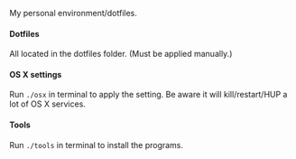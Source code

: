 My personal environment/dotfiles.

#### Dotfiles

All located in the dotfiles folder. (Must be applied manually.)

#### OS X settings

Run `./osx` in terminal to apply the setting. Be aware it will kill/restart/HUP a lot of OS X services.

#### Tools

Run `./tools` in terminal to install the programs.
